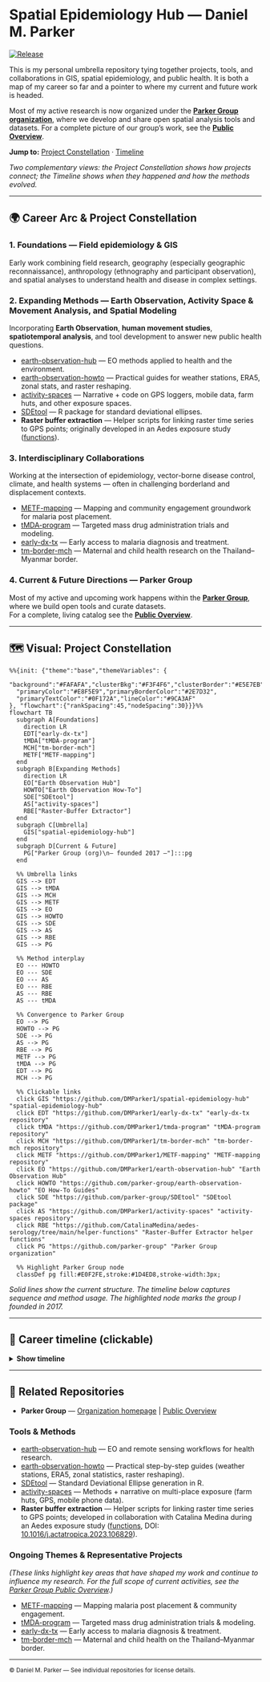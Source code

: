 # Spatial Epidemiology Hub — Daniel M. Parker

[![Release](https://img.shields.io/github/v/release/DMParker1/spatial-epidemiology-hub)](https://github.com/DMParker1/spatial-epidemiology-hub/releases)

This is my personal umbrella repository tying together projects, tools, and collaborations in GIS, spatial epidemiology, and public health. It is both a map of my career so far and a pointer to where my current and future work is headed. 

Most of my active research is now organized under the [**Parker Group organization**](https://github.com/parker-group), where we develop and share open spatial analysis tools and datasets. For a complete picture of our group’s work, see the [**Public Overview**](https://github.com/parker-group/public-overview).


**Jump to:** [Project Constellation](#constellation) · [Timeline](#timeline)

*Two complementary views: the Project Constellation shows how projects connect; the Timeline shows when they happened and how the methods evolved.*

---

## 🌍 Career Arc & Project Constellation

### 1. **Foundations** — Field epidemiology & GIS
Early work combining field research, geography (especially geographic reconnaissance), anthropology (ethnography and participant observation), and spatial analyses to understand health and disease in complex settings.

### 2. **Expanding Methods** — Earth Observation, Activity Space & Movement Analysis, and Spatial Modeling
Incorporating **Earth Observation**, **human movement studies**, **spatiotemporal analysis**, and tool development to answer new public health questions.

- [earth-observation-hub](https://github.com/DMParker1/earth-observation-hub) — EO methods applied to health and the environment.  
- [earth-observation-howto](https://github.com/parker-group/earth-observation-howto) — Practical guides for weather stations, ERA5, zonal stats, and raster reshaping.  
- [activity-spaces](https://github.com/DMParker1/activity-spaces) — Narrative + code on GPS loggers, mobile data, farm huts, and other exposure spaces.  
- [SDEtool](https://github.com/parker-group/SDEtool) — R package for standard deviational ellipses.  
- **Raster buffer extraction** — Helper scripts for linking raster time series to GPS points; originally developed in an Aedes exposure study ([functions](https://github.com/CatalinaMedina/aedes-serology/tree/main/helper-functions)).  


### 3. **Interdisciplinary Collaborations**
Working at the intersection of epidemiology, vector-borne disease control, climate, and health systems — often in challenging borderland and displacement contexts.

- [METF-mapping](https://github.com/DMParker1/METF-mapping) — Mapping and community engagement groundwork for malaria post placement.  
- [tMDA-program](https://github.com/DMParker1/tmda-program) — Targeted mass drug administration trials and modeling.  
- [early-dx-tx](https://github.com/DMParker1/early-dx-tx) — Early access to malaria diagnosis and treatment.  
- [tm-border-mch](https://github.com/DMParker1/tm-border-mch) — Maternal and child health research on the Thailand–Myanmar border.

### 4. **Current & Future Directions** — Parker Group
Most of my active and upcoming work happens within the **[Parker Group](https://github.com/parker-group)**, where we build open tools and curate datasets.  
For a complete, living catalog see the **[Public Overview](https://github.com/parker-group/public-overview)**.

---
<a id="constellation"></a>
## 🗺 Visual: Project Constellation

```mermaid
%%{init: {"theme":"base","themeVariables": {
  "background":"#FAFAFA","clusterBkg":"#F3F4F6","clusterBorder":"#E5E7EB",
  "primaryColor":"#E8F5E9","primaryBorderColor":"#2E7D32",
  "primaryTextColor":"#0F172A","lineColor":"#9CA3AF"
}, "flowchart":{"rankSpacing":45,"nodeSpacing":30}}}%%
flowchart TB
  subgraph A[Foundations]
    direction LR
    EDT["early-dx-tx"]
    tMDA["tMDA-program"]
    MCH["tm-border-mch"]
    METF["METF-mapping"]
  end
  subgraph B[Expanding Methods]
    direction LR
    EO["Earth Observation Hub"]
    HOWTO["Earth Observation How-To"]
    SDE["SDEtool"]
    AS["activity-spaces"]
    RBE["Raster-Buffer Extractor"]
  end
  subgraph C[Umbrella]
    GIS["spatial-epidemiology-hub"]
  end
  subgraph D[Current & Future]
    PG["Parker Group (org)\n— founded 2017 —"]:::pg
  end

  %% Umbrella links
  GIS --> EDT
  GIS --> tMDA
  GIS --> MCH
  GIS --> METF
  GIS --> EO
  GIS --> HOWTO
  GIS --> SDE
  GIS --> AS
  GIS --> RBE
  GIS --> PG

  %% Method interplay
  EO --- HOWTO
  EO --- SDE
  EO --- AS
  EO --- RBE
  AS --- RBE
  AS --- tMDA

  %% Convergence to Parker Group
  EO --> PG
  HOWTO --> PG
  SDE --> PG
  AS --> PG
  RBE --> PG
  METF --> PG
  tMDA --> PG
  EDT --> PG
  MCH --> PG

  %% Clickable links
  click GIS "https://github.com/DMParker1/spatial-epidemiology-hub" "spatial-epidemiology-hub"
  click EDT "https://github.com/DMParker1/early-dx-tx" "early-dx-tx repository"
  click tMDA "https://github.com/DMParker1/tmda-program" "tMDA-program repository"
  click MCH "https://github.com/DMParker1/tm-border-mch" "tm-border-mch repository"
  click METF "https://github.com/DMParker1/METF-mapping" "METF-mapping repository"
  click EO "https://github.com/DMParker1/earth-observation-hub" "Earth Observation Hub"
  click HOWTO "https://github.com/parker-group/earth-observation-howto" "EO How-To Guides"
  click SDE "https://github.com/parker-group/SDEtool" "SDEtool package"
  click AS "https://github.com/DMParker1/activity-spaces" "activity-spaces repository"
  click RBE "https://github.com/CatalinaMedina/aedes-serology/tree/main/helper-functions" "Raster-Buffer Extractor helper functions"
  click PG "https://github.com/parker-group" "Parker Group organization"

  %% Highlight Parker Group node
  classDef pg fill:#E0F2FE,stroke:#1D4ED8,stroke-width:3px;
```

*Solid lines show the current structure. The timeline below captures sequence and method usage. The highlighted node marks the group I founded in 2017.*

---
<a id="timeline"></a>
## 📜 Career timeline (clickable)
<details>
<summary><b>Show timeline</b></summary>

- **1980–2009 — Early years:** I have loved maps since childhood → growing interest in GIS & disease mapping as an undergrad. student *(University of Washington, Seattle)*.  
- **2009–2014 — Penn State:** Spatial methods with [Stephen Matthews](https://sociology.la.psu.edu/people/stephen-a-matthews/); dissertation on malaria & demography along the Thailand–Myanmar border.  
- **Pre-METF  — Early Dx/TX:** Long-running SMRU strategy; evidence base for later work → repo: [early-dx-tx](https://github.com/DMParker1/early-dx-tx).  
- **2013–2017 — tMDA trials:** MDA for *P. falciparum*; informed METF → repo: [tmda-program](https://github.com/DMParker1/tmda-program).  
- **2013–2017 — METF-mapping (postdoc at SMRU/MORU):** Built GIS for malaria posts, logistics, analyses → repo: [METF-mapping](https://github.com/DMParker1/METF-mapping).  
- **2015–2017 — MCH analyses:** SMRU MCH predates METF; your role after METF start; leveraged METF GIS → repo: [tm-border-mch](https://github.com/DMParker1/tm-border-mch).  
- **2016+     — EO collaborations:** LOWMRU / Paul Newton; EO used in METF & MCH → hub: [earth-observation-hub](https://github.com/DMParker1/earth-observation-hub).  
- **2018+     — Methods focus:** [SDEtool](https://github.com/parker-group/SDEtool) · [HumMovPatt](https://github.com/SaiTheinThanTun/HumMovPatt) · [Raster-Buffer Extractor](https://github.com/CatalinaMedina/aedes-serology/tree/main/helper-functions).  
- **2017+     — UC Irvine:** Founded [Parker Group](https://github.com/parker-group) — open methods & datasets.
</details>


<!--
## 🧪 Methods ↔ Projects matrix (present links)

| Methods → Projects | METF | MCH | tMDA | EDT |
|---|:--:|:--:|:--:|:--:|
| **Earth Observation (EO)** | ✔️ | ✔️ |  |  |
| **SDEtool (SDE)** |  | ✔️ |  |  |
| **HumMovPatt** |  |  |  |  |
| **Raster-Buffer Extractor** |  |  |  |  |

> “EDT” = early-dx-tx.
-->

---
## 🔗 Related Repositories

- **Parker Group** — [Organization homepage](https://github.com/parker-group) | [Public Overview](https://github.com/parker-group/public-overview)  

### Tools & Methods
- [earth-observation-hub](https://github.com/DMParker1/earth-observation-hub) — EO and remote sensing workflows for health research.  
- [earth-observation-howto](https://github.com/parker-group/earth-observation-howto) — Practical step-by-step guides (weather stations, ERA5, zonal statistics, raster reshaping).  
- [SDEtool](https://github.com/parker-group/SDEtool) — Standard Deviational Ellipse generation in R.  
- [activity-spaces](https://github.com/DMParker1/activity-spaces) — Methods + narrative on multi-place exposure (farm huts, GPS, mobile phone data).  
- **Raster buffer extraction** — Helper scripts for linking raster time series to GPS points; developed in collaboration with Catalina Medina during an Aedes exposure study ([functions](https://github.com/CatalinaMedina/aedes-serology/tree/main/helper-functions), DOI: [10.1016/j.actatropica.2023.106829](https://doi.org/10.1016/j.actatropica.2023.106829)).  

### Ongoing Themes & Representative Projects
*(These links highlight key areas that have shaped my work and continue to influence my research. For the full scope of current activities, see the [Parker Group Public Overview](https://github.com/parker-group/public-overview).)*  

- [METF-mapping](https://github.com/DMParker1/METF-mapping) — Mapping malaria post placement & community engagement.  
- [tMDA-program](https://github.com/DMParker1/tmda-program) — Targeted mass drug administration trials & modeling.  
- [early-dx-tx](https://github.com/DMParker1/early-dx-tx) — Early access to malaria diagnosis & treatment.  
- [tm-border-mch](https://github.com/DMParker1/tm-border-mch) — Maternal and child health on the Thailand–Myanmar border.  
---

<sub>© Daniel M. Parker — See individual repositories for license details.</sub>
